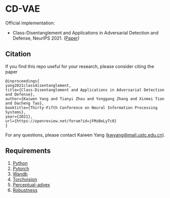 # CD-VAE

Official implementation:
- Class-Disentanglement and Applications in Adversarial Detection and Defense, NeurIPS 2021. ([Paper](https://openreview.net/pdf?id=jFMzBeLyTc0))

## Citation

If you find this repo useful for your research, please consider citing the paper
```
@inproceedings{
yang2021classdisentanglement,
title={Class-Disentanglement and Applications in Adversarial Detection and Defense},
author={Kaiwen Yang and Tianyi Zhou and Yonggang Zhang and Xinmei Tian and Dacheng Tao},
booktitle={Thirty-Fifth Conference on Neural Information Processing Systems},
year={2021},
url={https://openreview.net/forum?id=jFMzBeLyTc0}
}
```

For any questions, please contact Kaiwen Yang (kwyang@mail.ustc.edu.cn).

## Requirements

1. [Python](https://www.python.org/)
2. [Pytorch](https://pytorch.org/)
3. [Wandb](https://wandb.ai/site)
4. [Torchvision](https://pytorch.org/vision/stable/index.html)
5. [Perceptual-advex](https://github.com/cassidylaidlaw/perceptual-advex)
6. [Robustness](https://github.com/MadryLab/robustness)
